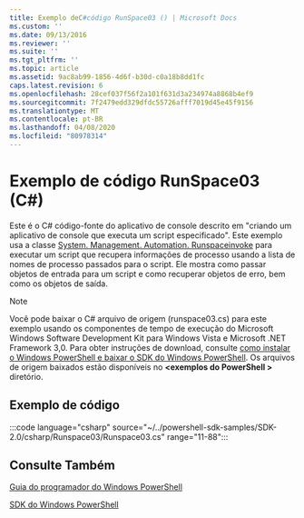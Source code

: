 ```yaml
---
title: Exemplo deC#código RunSpace03 () | Microsoft Docs
ms.custom: ''
ms.date: 09/13/2016
ms.reviewer: ''
ms.suite: ''
ms.tgt_pltfrm: ''
ms.topic: article
ms.assetid: 9ac8ab99-1856-4d6f-b30d-c0a18b8dd1fc
caps.latest.revision: 6
ms.openlocfilehash: 28cef037f56f2a101f631d3a234974a8868b4ef9
ms.sourcegitcommit: 7f2479edd329dfdc55726afff7019d45e45f9156
ms.translationtype: MT
ms.contentlocale: pt-BR
ms.lasthandoff: 04/08/2020
ms.locfileid: "80978314"
---
```

# <a name="runspace03-c-code-sample"></a>Exemplo de código RunSpace03 (C#)

Este é o C# código-fonte do aplicativo de console descrito em "criando um aplicativo de console que executa um script especificado". Este exemplo usa a classe [System. Management. Automation. Runspaceinvoke](/dotnet/api/System.Management.Automation.RunspaceInvoke) para executar um script que recupera informações de processo usando a lista de nomes de processo passados para o script. Ele mostra como passar objetos de entrada para um script e como recuperar objetos de erro, bem como os objetos de saída.

> [!NOTE]
> Você pode baixar o C# arquivo de origem (runspace03.cs) para este exemplo usando os componentes de tempo de execução do Microsoft Windows Software Development Kit para Windows Vista e Microsoft .NET Framework 3,0. Para obter instruções de download, consulte [como instalar o Windows PowerShell e baixar o SDK do Windows PowerShell](/powershell/scripting/developer/installing-the-windows-powershell-sdk).
> Os arquivos de origem baixados estão disponíveis no **\<exemplos do PowerShell >** diretório.

## <a name="code-sample"></a>Exemplo de código

:::code language="csharp" source="~/../powershell-sdk-samples/SDK-2.0/csharp/Runspace03/Runspace03.cs" range="11-88":::

## <a name="see-also"></a>Consulte Também

[Guia do programador do Windows PowerShell](./windows-powershell-programmer-s-guide.md)

[SDK do Windows PowerShell](../windows-powershell-reference.md)
